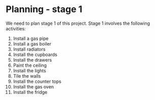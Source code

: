 # Planning - stage 1

We need to plan stage 1 of this project. Stage 1 involves the following activities:

1. Install a gas pipe
1. Install a gas boiler
1. Install radiators
1. Install the cupboards
1. Install the drawers
1. Paint the ceiling
1. Install the lights
1. Tile the walls
1. Install the counter tops
1. Install the gas oven
1. Install the fridge

